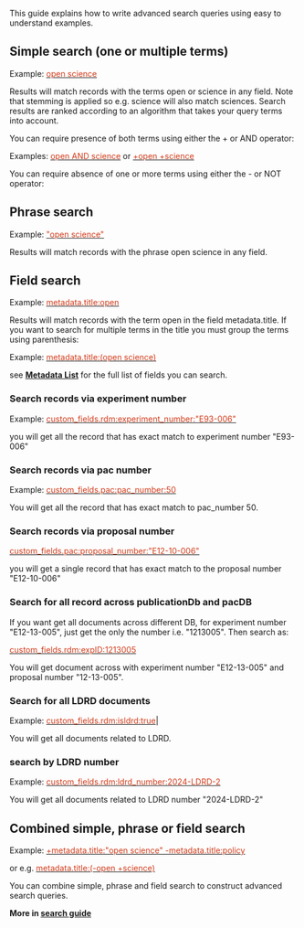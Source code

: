 This guide explains how to write advanced search queries using easy to understand examples.

## Simple search (one or multiple terms)
Example: [<span style="color:#D13B1A;">open science</span>](https://jrdb.jlab.org/search?q=open%20science&l=list&p=1&s=10&sort=bestmatch)

Results will match records with the terms open or science in any field. Note that stemming is applied so e.g. science will also match sciences. Search results are ranked according to an algorithm that takes your query terms into account.

You can require presence of both terms using either the + or AND operator:

Examples: [<span style="color:#D13B1A;">open AND science</span>](https://jrdb.jlab.org/search?q=open%20AND%20science&l=list&p=1&s=10&sort=bestmatch) or [<span style="color:#D13B1A;">+open +science</span>](https://jrdb.jlab.org/search?q=%2Bopen%20%2Bscience&l=list&p=1&s=10&sort=bestmatch)

You can require absence of one or more terms using either the - or NOT operator:

## Phrase search
Example: [<span style="color:#D13B1A;">"open science"</span>](https://jrdb.jlab.org/search?q=%22open%20science%22&l=list&p=1&s=10&sort=bestmatch)

Results will match records with the phrase open science in any field.

## Field search
Example: [<span style="color:#D13B1A;">metadata.title:open</span>](https://jrdb.jlab.org/search?q=metadata.title%3Aopen&l=list&p=1&s=10&sort=bestmatch)

Results will match records with the term open in the field metadata.title. If you want to search for multiple terms in the title you must group the terms using parenthesis:

Example: [<span style="color:#D13B1A;">metadata.title:(open science)</span>](https://jrdb.jlab.org/search?q=metadata.title%3A%28open%20science%29&l=list&p=1&s=10&sort=bestmatch)

see [**Metadata List**](../../metadata/index.md) for the full list of fields you can search.

### Search records via experiment number
Example: 
[<span style="color:#D13B1A;">custom_fields.rdm\:experiment_number:"E93-006"</span>](https://jrdb.jlab.org/search?q=custom_fields.rdm%5C%3Aexperiment_number%3A%22E93-006%22&l=list&p=1&s=10&sort=bestmatch)

you will get all the record that has exact match to experiment number "E93-006"

### Search records via pac number
Example:
[<span style="color:#D13B1A;">custom_fields.pac\:pac_number:50</span>](https://jrdb.jlab.org/search?q=custom_fields.pac%5C%3Apac_number%3A50&l=list&p=1&s=10&sort=bestmatch)

You will get all the record that has exact match to pac_number 50.

### Search records via proposal number 
[<span style="color:#D13B1A;">custom_fields.pac\:proposal_number:"E12-10-006"</span>](https://jrdb.jlab.org/communities/pacdb/records?q=custom_fields.pac%5C%3Aproposal_number%3A%22E12-10-006%22&l=list&p=1&s=10&sort=bestmatch)

you will get a single record that has exact match to the proposal number "E12-10-006"

### Search for all record across publicationDb and pacDB
If you want get all documents across different DB, for experiment number "E12-13-005", just get the only the number i.e. "1213005". Then search as:

[<span style="color:#D13B1A;">custom_fields.rdm\:expID:1213005</span>](https://inveniordm.jlab.org/search?q=custom_fields.rdm%5C%3AexpID%3A1213005&l=list&p=1&s=10&sort=bestmatch)

You will get document across with experiment number "E12-13-005" and proposal number "12-13-005".

### Search for all LDRD documents
Example:
[<span style="color:#D13B1A;">custom_fields.rdm\:isldrd:true</span>](https://jrdb.jlab.org/search?q=custom_fields.rdm%5C%3Aisldrd%3Atrue&l=list&p=1&s=10&sort=bestmatch)|

You will get all documents related to LDRD.

### search by LDRD number
Example:
[<span style="color:#D13B1A;">custom_fields.rdm\:ldrd_number:2024-LDRD-2</span>](https://jrdb.jlab.org/search?q=custom_fields.rdm%5C%3Aldrd_number%3A2024-LDRD-2&l=list&p=1&s=10&sort=bestmatch)

You will get all documents related to LDRD number "2024-LDRD-2"

## Combined simple, phrase or field search
Example: 
[<span style="color:#D13B1A;">+metadata.title:"open science" -metadata.title:policy</span>](https://jrdb.jlab.org/search?q=%2Bmetadata.title%3A%22open%20science%22%20-metadata.title%3Apolicy&l=list&p=1&s=10&sort=bestmatch) 

or e.g. [<span style="color:#D13B1A;">metadata.title:(-open +science)</span>](https://jrdb.jlab.org/search?q=metadata.title%3A%28-open%20%2Bscience%29&l=list&p=1&s=10&sort=bestmatch)

You can combine simple, phrase and field search to construct advanced search queries.


**More in [search guide](https://jrdb.jlab.org/help/search)**



## 